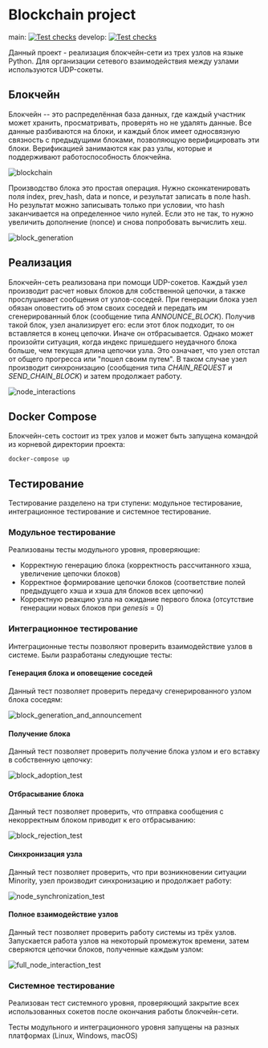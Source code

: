 # Blockchain project

main: [![Test checks](https://github.com/victorhom19/PythonBlockchain/actions/workflows/test-pipeline.yml/badge.svg?branch=main)](https://github.com/victorhom19/PythonBlockchain/actions/workflows/test-pipeline.yml)
develop: [![Test checks](https://github.com/victorhom19/PythonBlockchain/actions/workflows/test-pipeline.yml/badge.svg?branch=develop)](https://github.com/victorhom19/PythonBlockchain/actions/workflows/test-pipeline.yml)

Данный проект - реализация блокчейн-сети из трех узлов на языке Python. Для организации сетевого взаимодействия между узлами используются UDP-сокеты.

## Блокчейн

Блокчейн -- это распределённая база данных, где каждый участник может хранить, просматривать, проверять но не удалять данные. Все данные разбиваются на блоки, и каждый блок имеет односвязную связность с предыдущими блоками, позволяющую верифицировать эти блоки. Верификацией занимаются как раз узлы, которые и поддерживают работоспособность блокчейна.

![blockchain](images/Blockchain.png)

Производство блока это простая операция. Нужно сконкатенировать поля index, prev_hash, data и nonce, и результат записать в поле hash. Но результат можно записывать только при условии, что hash заканчивается на определенное чило нулей. Если это не так, то нужно увеличить дополнение (nonce) и снова попробовать вычислить хеш.

![block_generation](images/Block_generation.png)

## Реализация

Блокчейн-сеть реализована при помощи UDP-сокетов. Каждый узел производит расчет новых блоков для собственной цепочки,
а также прослушивает сообщения от узлов-соседей. При генерации блока узел обязан оповестить об этом своих соседей и 
передать им сгенерированный блок (сообщение типа *ANNOUNCE_BLOCK*). Получив такой блок, узел анализирует его: если этот
блок подходит, то он вставляется в конец цепочки. Иначе он отбрасывается. Однако может произойти ситуация, когда индекс 
пришедшего неудачного блока больше, чем текущая длина цепочки узла. Это означает, что узел отстал от общего прогресса
или "пошел своим путем". В таком случае узел производит синхронизацию (сообщения типа *CHAIN_REQUEST* и 
*SEND_CHAIN_BLOCK*) и затем продолжает работу.

![node_interactions](images/Node_interactions.png)

## Docker Compose
Блокчейн-сеть состоит из трех узлов и может быть запущена командой из корневой директории проекта:

    docker-compose up

## Тестирование
Тестирование разделено на три ступени: модульное тестирование, интеграционное тестирование и системное тестирование.

### Модульное тестирование
Реализованы тесты модульного уровня, проверяющие:
* Корректную генерацию блока (корректность рассчитанного хэша, увеличение цепочки блоков)
* Корректное формирование цепочки блоков (соответствие полей предыдущего хэша и хэша для блоков всех цепочки)
* Корректную реакцию узла на ожидание первого блока (отсутствие генерации новых блоков при *genesis* = 0)

### Интеграционное тестирование
Интеграционные тесты позволяют проверить взаимодействие узлов в системе. Были разработаны следующие тесты:
#### Генерация блока и оповещение соседей
Данный тест позволяет проверить передачу сгенерированного узлом блока соседям:

![block_generation_and_announcement](images/Block_generation_and_announcement_test.png)

#### Получение блока
Данный тест позволяет проверить получение блока узлом и его вставку в собственную цепочку:

![block_adoption_test](images/Block_adoption_test.png)

#### Отбрасывание блока
Данный тест позволяет проверить, что отправка сообщения с некорректным блоком приводит к его отбрасыванию:

![block_rejection_test](images/Block_rejection_test.png)

#### Синхронизация узла
Данный тест позволяет проверить, что при возникновении ситуации Minority, узел 
производит синхронизацию и продолжает работу:

![node_synchronization_test](images/Node_synchronization_test.png)

#### Полное взаимодействие узлов
Данный тест позволяет проверить работу системы из трёх узлов. Запускается работа узлов на некоторый промежуток времени,
затем сверяются цепочки блоков, полученные каждым узлом:

![full_node_interaction_test](images/Full_node_interaction_test.png)

### Системное тестирование
Реализован тест системного уровня, проверяющий закрытие всех использованных сокетов после окончания работы блокчейн-сети.

Тесты модульного и интеграционного уровня запущены на разных платформах (Linux, Windows, macOS)
